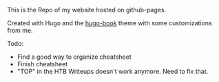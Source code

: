 This is the Repo of my website hosted on github-pages.

Created with Hugo and the [hugo-book](https://github.com/alex-shpak/hugo-book) theme with some customizations from me.

Todo:

- Find a good way to organize cheatsheet
- Finish cheatsheet
- "TOP" in the HTB Writeups doesn't work anymore. Need to fix that.